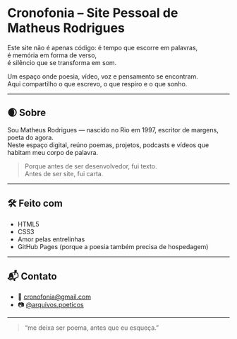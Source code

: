 # Cronofonia – Site Pessoal de Matheus Rodrigues

Este site não é apenas código: é tempo que escorre em palavras,  
é memória em forma de verso,  
é silêncio que se transforma em som.  

Um espaço onde poesia, vídeo, voz e pensamento se encontram.  
Aqui compartilho o que escrevo, o que respiro e o que sonho.

---

## 🌒 Sobre

Sou Matheus Rodrigues — nascido no Rio em 1997, escritor de margens, poeta do agora.  
Neste espaço digital, reúno poemas, projetos, podcasts e vídeos que habitam meu corpo de palavra.

> Porque antes de ser desenvolvedor, fui texto.  
> Antes de ser site, fui carta.

---

## 🛠️ Feito com

- HTML5  
- CSS3  
- Amor pelas entrelinhas  
- GitHub Pages (porque a poesia também precisa de hospedagem)

---

## 📬 Contato

- 📧 cronofonia@gmail.com  
- 📷 [@arquivos.poeticos](https://instagram.com/arquivos.poeticos)

---

> “me deixa ser poema, antes que eu esqueça.”  
